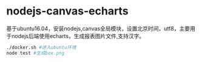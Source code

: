 # nodejs-canvas-echarts

基于ubuntu16.04，安装nodejs,canvas全局模块，设置北京时间，utf8，主要用于nodejs后端使用echarts，生成报表图片文件,支持汉字。

~~~bash
./docker.sh #进入ubuntu环境
node test #生成box.png

~~~
